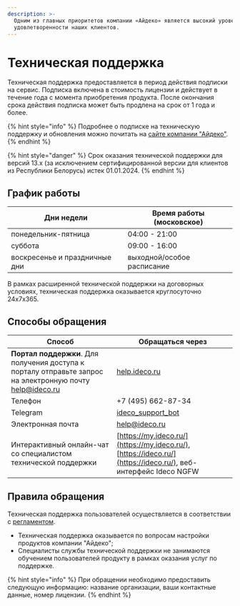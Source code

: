 ```yaml
---
description: >-
  Одним из главных приоритетов компании «Айдеко» является высокий уровень
  удовлетворенности наших клиентов.
---
```


# Техническая поддержка

Техническая поддержка предоставляется в период действия подписки на сервис. Подписка включена в стоимость лицензии и действует в течение года с момента приобретения продукта. После окончания срока действия подписка может быть продлена на срок от 1 года и более.

{% hint style="info" %}
Подробнее о подписке на техническую поддержку и обновления можно почитать на [сайте компании "Айдеко"](https://ideco.ru/buy/ics#subscribe).
{% endhint %}

{% hint style="danger" %}
Срок оказания технической поддержки для версий 13.х (за исключением сертифицированной версии для клиентов из Республики Белорусь) истек 01.01.2024.
{% endhint %}

## График работы

| Дни недели                    | Время работы (московское) |
| ----------------------------- | ------------------------- |
| понедельник-пятница           | 04:00 - 21:00             |
| суббота                       | 09:00 - 16:00             |
| воскресенье и праздничные дни | выходной/особое расписание|

В рамках расширенной технической поддержки на договорных условиях, техническая поддержка оказывается круглосуточно 24x7x365.

## Способы обращения

| Способ                                           | Обращаться через                                   |
| ---------------------------------------------------------- | -------------------------------------------------------------------------------- |
| **Портал поддержки**. Для получения доступа к порталу отправьте запрос на электронную почту [help@ideco.ru](https://help.ideco.ru/?roistat_visit=386137) | [help.ideco.ru](https://help.ideco.ru/)        | 
| Телефон                                                        | +7 (495) 662-87-34    |
| Telegram                                                       | [ideco_support_bot](https://t.me/ideco_support_bot?roistat_visit=386137) |
| Электронная почта                                              | [help@ideco.ru](https://help.ideco.ru/?roistat_visit=386137)    |
| Интерактивный онлайн-чат со специалистом технической поддержки | [https://my.ideco.ru/](https://my.ideco.ru/), [https://ideco.ru/](https://ideco.ru/), веб-интерфейс Ideco NGFW |

## Правила обращения

Техническая поддержка пользователей осуществляется в соответствии с [регламентом](https://static.ideco.ru/static/Reglament_TP_Ideco.pdf?roistat_visit=386137).

* Техническая поддержка оказывается по вопросам настройки продуктов компании "Айдеко";
* Специалисты службы технической поддержки не занимаются обучением пользователей продукту в рамках оказания услуг по поддержке.

{% hint style="info" %}
При обращении необходимо предоставить следующую информацию: название организации, ваши контактные данные, номер лицензии.
{% endhint %}
